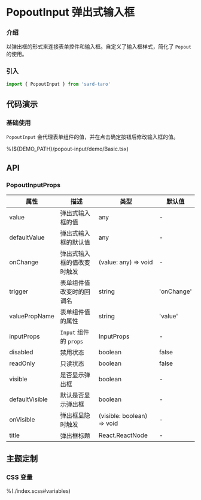 # PopoutInput 弹出式输入框

### 介绍

以弹出框的形式来连接表单控件和输入框。自定义了输入框样式，简化了 `Popout` 的使用。

### 引入

```ts
import { PopoutInput } from 'sard-taro'
```

## 代码演示

### 基础使用

`PopoutInput` 会代理表单组件的值，并在点击确定按钮后修改输入框的值。

%(${DEMO_PATH}/popout-input/demo/Basic.tsx)

## API

### PopoutInputProps

| 属性           | 描述                       | 类型                       | 默认值     |
| -------------- | -------------------------- | -------------------------- | ---------- |
| value          | 弹出式输入框的值           | any                        | -          |
| defaultValue   | 弹出式输入框的默认值       | any                        | -          |
| onChange       | 弹出式输入框的值改变时触发 | (value: any) => void       | -          |
| trigger        | 表单组件值改变时的回调名   | string                     | 'onChange' |
| valuePropName  | 表单组件值的属性           | string                     | 'value'    |
| inputProps     | `Input` 组件的 `props`     | InputProps                 | -          |
| disabled       | 禁用状态                   | boolean                    | false      |
| readOnly       | 只读状态                   | boolean                    | false      |
| visible        | 是否显示弹出框             | boolean                    | -          |
| defaultVisible | 默认是否显示弹出框         | boolean                    | -          |
| onVisible      | 弹出框显隐时触发           | (visible: boolean) => void | -          |
| title          | 弹出框标题                 | React.ReactNode            | -          |

## 主题定制

### CSS 变量

%(./index.scss#variables)
